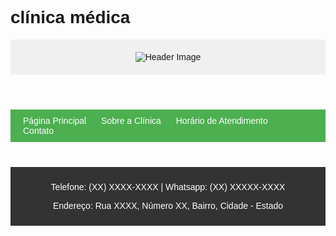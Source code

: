 # clínica médica
<html lang="pt-BR">
<head>
    <meta charset="UTF-8">
    <meta name="viewport" content="width=device-width, initial-scale=1.0">
    <title>Clínica Médica - Especialidade</title>
    <style>
        /* Estilos básicos para melhor visualização */
        body { font-family: Arial, sans-serif; }
        header { background-color: #f0f0f0; padding: 20px; text-align: center; }
        footer { background-color: #333; color: #fff; padding: 10px; text-align: center; }
        nav { background-color: #4CAF50; padding: 10px; }
        nav a { color: white; text-decoration: none; padding: 10px; }
        nav a:hover { background-color: #45a049; }
        section { padding: 20px; }
        table { border-collapse: collapse; width: 100%; }
        table, th, td { border: 1px solid black; }
        th, td { padding: 10px; text-align: left; }
        th { background-color: #f2f2f2; }
    </style>
</head>
<body>
    <header>
        <img src="header_image.jpg" alt="Header Image">
    </header>
    <nav>
        <a href="index.html">Página Principal</a>
        <a href="sobre.html">Sobre a Clínica</a>
        <a href="horario.html">Horário de Atendimento</a>
        <a href="contato.html">Contato</a>
    </nav>
    <section id="content">
        <!-- Conteúdo das páginas será inserido aqui -->
    </section>
    <footer>
        <p>Telefone: (XX) XXXX-XXXX | Whatsapp: (XX) XXXXX-XXXX</p>
        <p>Endereço: Rua XXXX, Número XX, Bairro, Cidade - Estado</p>
    </footer>
</body>
</html>
